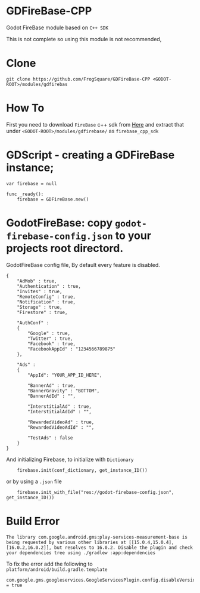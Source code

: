 # GDFireBase-CPP
Godot FireBase module based on `C++ SDK`

This is not complete so using this module is not recommended, 

# Clone
```
git clone https://github.com/FrogSquare/GDFireBase-CPP <GODOT-ROOT>/modules/gdfirebas
```

# How To
First you need to download `FireBase` c++ sdk from [Here](https://firebase.google.com/docs/cpp/setup) and extract that under `<GODOT-ROOT>/modules/gdfirebase/` as `firebase_cpp_sdk`

# GDScript - creating a GDFireBase instance;
```
var firebase = null

func _ready():
    firebase = GDFireBase.new()
```

# GodotFireBase: copy `godot-firebase-config.json` to your projects root directord.
GodotFireBase config file, By default every feature is disabled.

```
{
    "AdMob" : true,
    "Authentication" : true,
    "Invites" : true,
    "RemoteConfig" : true,
    "Notification" : true,
    "Storage" : true,
    "Firestore" : true,

    "AuthConf" :
    {
        "Google" : true,
        "Twitter" : true,
        "Facebook" : true,
        "FacebookAppId" : "1234566789875"
    },

    "Ads" :
    {
        "AppId": "YOUR_APP_ID_HERE",

        "BannerAd" : true,
        "BannerGravity" : "BOTTOM",
        "BannerAdId" : "",

        "InterstitialAd" : true,
        "InterstitialAdId" : "",

        "RewardedVideoAd" : true,
        "RewardedVideoAdId" : "",

        "TestAds" : false
    }
}
```

And initializing Firebase, to initialize with `Dictionary`
```
    firebase.init(conf_dictionary, get_instance_ID())
```

or by using a `.json` file

```
    firebase.init_with_file("res://godot-firebase-config.json", get_instance_ID())
```

# Build Error
```
The library com.google.android.gms:play-services-measurement-base is being requested by various other libraries at [[15.0.4,15.0.4], [16.0.2,16.0.2]], but resolves to 16.0.2. Disable the plugin and check your dependencies tree using ./gradlew :app:dependencies
```

To fix the error add the following to `platform/android/build.gradle.template`
```
com.google.gms.googleservices.GoogleServicesPlugin.config.disableVersionCheck = true
```

